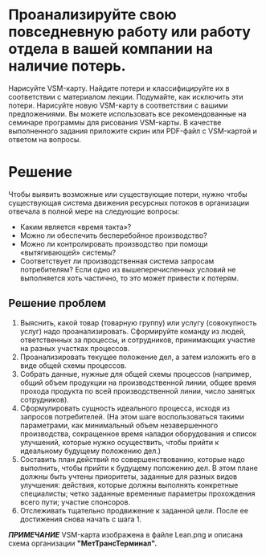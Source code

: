 # Проанализируйте свою повседневную работу или работу отдела в вашей компании на наличие потерь.

Нарисуйте VSM-карту.
Найдите потери и классифицируйте их в соответствии с материалом лекции.
Подумайте, как исключить эти потери.
Нарисуйте новую VSM-карту в соответствии с вашими предложениями.
Вы можете использовать все рекомендованные на семинаре программы для рисования VSM-карты. В качестве выполненного задания приложите скрин или PDF-файл с VSM-картой и ответом на вопросы.

# Решение

Чтобы выявить возможные или существующие потери, нужно чтобы существующая система движения ресурсных потоков в организации отвечала в полной мере на следующие вопросы:
* Каким является «время такта»?
* Можно ли обеспечить бесперебойное производство?
* Можно ли контролировать производство при помощи «вытягивающей» системы?
* Соответствует ли производственная система запросам потребителям?
Если одно из вышеперечисленных условий не выполняется хоть частично, то это может привести к потерям.

## Решение проблем
1. Выяснить, какой товар (товарную группу) или услугу (совокупность услуг) надо проанализировать. Сформируйте команду из людей, ответственных за процессы, и сотрудников, принимающих участие на разных участках процессов.
2. Проанализировать текущее положение дел, а затем изложить его в виде общей схемы процессов.
3. Собрать данные, нужные для общей схемы процессов (например, общий объем продукции на производственной линии, общее время прохода продукта по всей производственной линии, число занятых сотрудников).
4. Сформулировать сущность идеального процесса, исходя из запросов потребителей. (На этом шаге воспользоваться такими параметрами, как минимальный объем незавершенного производства, сокращенное время наладки оборудования и список улучшений, которые нужно осуществить, чтобы прийти к идеальному будущему положению дел.)
5. Составить план действий по совершенствованию, которые надо выполнить, чтобы прийти к будущему положению дел. В этом плане должны быть учтены приоритеты, заданные для разных видов улучшения: действия, которые должны выполнять конкретные специалисты; четко заданные временные параметры прохождения всего пути; участие спонсоров.
6. Отслеживать тщательно продвижение к заданной цели. После ее достижения снова начать с шага 1.

***ПРИМЕЧАНИЕ***
VSM-карта изображена в файле Lean.png и описана схема организации **"МетТрансТерминал".**